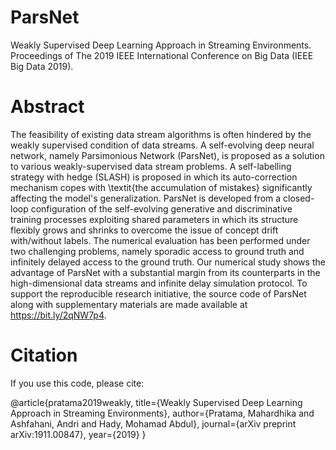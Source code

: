 # ParsNet
Weakly Supervised Deep Learning Approach in Streaming Environments. Proceedings of The 2019 IEEE International Conference on Big Data (IEEE Big Data 2019).

# Abstract
The feasibility of existing data stream algorithms is often hindered by the weakly supervised condition of data streams. A self-evolving deep neural network, namely Parsimonious Network (ParsNet), is proposed as a solution to various weakly-supervised data stream problems. A self-labelling strategy with hedge (SLASH) is proposed in which its auto-correction mechanism copes with \textit{the accumulation of mistakes} significantly affecting the model's generalization. ParsNet is developed from a closed-loop configuration of the self-evolving generative and discriminative training processes exploiting shared parameters in which its structure flexibly grows and shrinks to overcome the issue of concept drift with/without labels. The numerical evaluation has been performed under two challenging problems, namely sporadic access to ground truth and infinitely delayed access to the ground truth. Our numerical study shows the advantage of ParsNet with a substantial margin from its counterparts in the high-dimensional data streams and infinite delay simulation protocol. To support the reproducible research initiative, the source code of ParsNet along with supplementary materials are made available at https://bit.ly/2qNW7p4.

# Citation
If you use this code, please cite:

@article{pratama2019weakly,
  title={Weakly Supervised Deep Learning Approach in Streaming Environments},
  author={Pratama, Mahardhika and Ashfahani, Andri and Hady, Mohamad Abdul},
  journal={arXiv preprint arXiv:1911.00847},
  year={2019}
}
